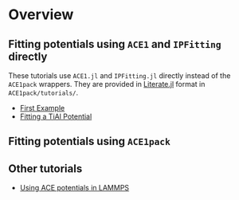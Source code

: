 
# Overview 

## Fitting potentials using `ACE1` and `IPFitting` directly

These tutorials use `ACE1.jl` and `IPFitting.jl` directly instead of the `ACE1pack` wrappers. They are provided in [Literate.jl](https://github.com/fredrikekre/Literate.jl) format in `ACE1pack/tutorials/`.

* [First Example](../literate_tutorials/first_example.md)
* [Fitting a TiAl Potential](../literate_tutorials/TiAl.md)

## Fitting potentials using `ACE1pack`


## Other tutorials 

* [Using ACE potentials in LAMMPS](lammps.md)
